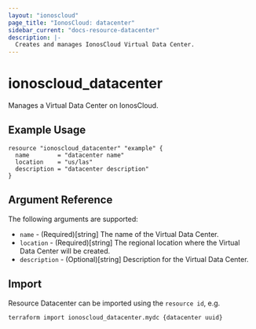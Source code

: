 ```yaml
---
layout: "ionoscloud"
page_title: "IonosCloud: datacenter"
sidebar_current: "docs-resource-datacenter"
description: |-
  Creates and manages IonosCloud Virtual Data Center.
---
```


# ionoscloud\_datacenter

Manages a Virtual Data Center on IonosCloud.

## Example Usage

```hcl
resource "ionoscloud_datacenter" "example" {
  name        = "datacenter name"
  location    = "us/las"
  description = "datacenter description"
}
```

## Argument Reference

The following arguments are supported:

* `name` - (Required)[string] The name of the Virtual Data Center.
* `location` - (Required)[string] The regional location where the Virtual Data Center will be created.
* `description` - (Optional)[string] Description for the Virtual Data Center.

## Import

Resource Datacenter can be imported using the `resource id`, e.g.

```shell
terraform import ionoscloud_datacenter.mydc {datacenter uuid}
```
